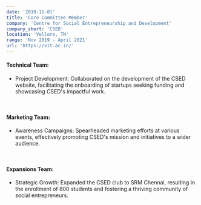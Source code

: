 ```yaml
---
date: '2019-11-01'
title: 'Core Committee Member'
company: 'Centre for Social Entrepreneurship and Development'
company_short: 'CSED'
location: 'Vellore, TN'
range: 'Nov 2019 - April 2021'
url: 'https://vit.ac.in/'
---
```



#### Technical Team:
- Project Development: Collaborated on the development of the CSED website, facilitating the onboarding of startups seeking funding and showcasing CSED's impactful work.

<br>

#### Marketing Team:
- Awareness Campaigns: Spearheaded marketing efforts at various events, effectively promoting CSED's mission and initiatives to a wider audience.


<br>

#### Expansions Team:
- Strategic Growth: Expanded the CSED club to SRM Chennai, resulting in the enrollment of 800 students and fostering a thriving community of social entrepreneurs.

